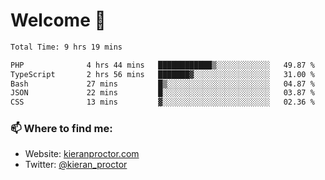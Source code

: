 # Welcome 🦘

<!--START_SECTION:waka-->

```txt
Total Time: 9 hrs 19 mins

PHP              4 hrs 44 mins   ████████████▒░░░░░░░░░░░░   49.87 %
TypeScript       2 hrs 56 mins   ███████▓░░░░░░░░░░░░░░░░░   31.00 %
Bash             27 mins         █▒░░░░░░░░░░░░░░░░░░░░░░░   04.87 %
JSON             22 mins         █░░░░░░░░░░░░░░░░░░░░░░░░   03.87 %
CSS              13 mins         ▓░░░░░░░░░░░░░░░░░░░░░░░░   02.36 %
```

<!--END_SECTION:waka-->

### 📫 Where to find me:

-   Website: [kieranproctor.com](https://kieranproctor.com/)
-   Twitter: [@kieran_proctor](https://twitter.com/kieran_proctor)
